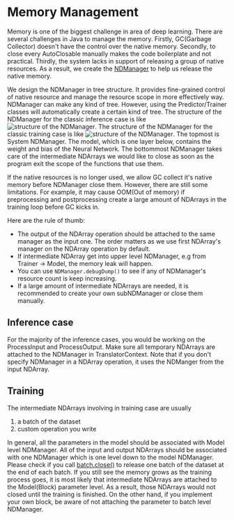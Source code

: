 # Memory Management

Memory is one of the biggest challenge in area of deep learning. There are several challenges in Java to manage the memory.
Firstly, GC(Garbage Collector) doesn't have the control over the native memory.
Secondly, to close every AutoClosable manually makes the code boilerplate and not practical.
Thirdly, the system lacks in support of releasing a group of native resources.
As a result, we create the [NDManager](https://javadoc.io/doc/ai.djl/api/latest/ai/djl/ndarray/NDManager.html)
to help us release the native memory.

We design the NDManager in tree structure. It provides fine-grained control of native resource and manage the resource scope in more effectively way.
NDManager can make any kind of tree. However, using the Predictor/Trainer classes will automatically create a certain kind of tree.
The structure of the NDManager for the classic inference case is like ![structure of the NDManager](https://raw.githubusercontent.com/deepjavalibrary/djl/master/docs/development/img/ndmanager_structure_for_inference.png).
The structure of the NDManager for the classic training case is like ![structure of the NDManager](https://github.com/deepjavalibrary/djl/blob/master/docs/development/img/ndmanager_structure_for_training.png?raw=true).
The topmost is System NDManager. The model, which is one layer below, contains the weight and bias of the Neural Network.
The bottommost NDManager takes care of the intermediate NDArrays we would like to close as soon as the program exit the scope of the functions that use them.

If the native resources is no longer used, we allow GC collect it's native memory before NDManager close them.
However, there are still some limitations. For example, it may cause OOM(Out of memory) if preprocessing and postprocessing create a large amount of NDArrays in the training loop before GC kicks in.
 
Here are the rule of thumb:
* The output of the NDArray operation should be attached to the same manager as the input one. The order matters as we use first NDArray's manager on the NDArray operation by default.
* If intermediate NDArray get into upper level NDManager, e.g from Trainer -> Model, the memory leak will happen.
* You can use `NDManager.debugDump()` to see if any of NDManager's resource count is keep increasing.
* If a large amount of intermediate NDArrays are needed, it is recommended to create your own subNDManager or close them manually.

## Inference case
For the majority of the inference cases, you would be working on the ProcessInput and ProcessOutput.
Make sure all temporary NDArrays are attached to the NDManager in TranslatorContext.
Note that if you don't specify NDManager in a NDArray operation, it uses the NDManger from the input NDArray.

## Training
The intermediate NDArrays involving in training case are usually
 
1. a batch of the dataset
2. custom operation you write

In general, all the parameters in the model should be associated with Model level NDManager.
All of the input and output NDArrays should be associated with one NDManager which is one level down to the model NDManager.
Please check if you call [batch.close()](https://javadoc.io/static/ai.djl/api/0.12.0/ai/djl/training/dataset/Batch.html#close--)
to release one batch of the dataset at the end of each batch.
If you still see the memory grows as the training process goes, it is most likely that intermediate NDArrays are attached to the Model(Block) parameter level.
As a result, those NDArrays would not closed until the training is finished.
On the other hand, if you implement your own block, be aware of not attaching the parameter to batch level NDManager.
